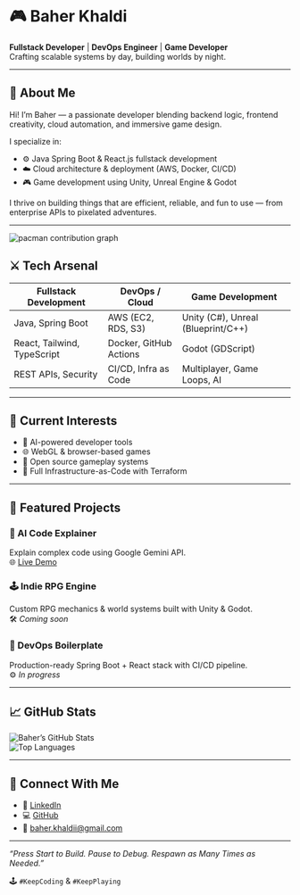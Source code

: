 # 🎮 Baher Khaldi

**Fullstack Developer** | **DevOps Engineer** | **Game Developer**  
Crafting scalable systems by day, building worlds by night.

---

## 🧠 About Me

Hi! I’m Baher — a passionate developer blending backend logic, frontend creativity, cloud automation, and immersive game design.

I specialize in:

- ⚙️ Java Spring Boot & React.js fullstack development  
- ☁️ Cloud architecture & deployment (AWS, Docker, CI/CD)  
- 🎮 Game development using Unity, Unreal Engine & Godot  

I thrive on building things that are efficient, reliable, and fun to use — from enterprise APIs to pixelated adventures.

---

<picture>
  <source media="(prefers-color-scheme: dark)" srcset="https://raw.githubusercontent.com/BaherKh1/BaherKh1/output/pacman-contribution-graph-dark.svg">
  <source media="(prefers-color-scheme: light)" srcset="https://raw.githubusercontent.com/BaherKh1/BaherKh1/output/pacman-contribution-graph.svg">
  <img alt="pacman contribution graph" src="https://raw.githubusercontent.com/BaherKh1/BaherKh1/output/pacman-contribution-graph.svg">
</picture>

## ⚔️ Tech Arsenal

| Fullstack Development     | DevOps / Cloud          | Game Development                   |
|---------------------------|-------------------------|-------------------------------------|
| Java, Spring Boot         | AWS (EC2, RDS, S3)      | Unity (C#), Unreal (Blueprint/C++)  |
| React, Tailwind, TypeScript | Docker, GitHub Actions | Godot (GDScript)                    |
| REST APIs, Security       | CI/CD, Infra as Code    | Multiplayer, Game Loops, AI        |

---

## 🚀 Current Interests

- 🤖 AI-powered developer tools  
- 🌐 WebGL & browser-based games  
- 🧩 Open source gameplay systems  
- 🔧 Full Infrastructure-as-Code with Terraform  

---

## 🧩 Featured Projects

### 🧠 AI Code Explainer  
Explain complex code using Google Gemini API.  
🌐 [Live Demo](https://aicodeexplainer-production.up.railway.app/)

### 🕹 Indie RPG Engine  
Custom RPG mechanics & world systems built with Unity & Godot.  
🛠 *Coming soon*

### 🚀 DevOps Boilerplate  
Production-ready Spring Boot + React stack with CI/CD pipeline.  
⚙️ *In progress*

---

## 📈 GitHub Stats

![Baher’s GitHub Stats](https://github-readme-stats.vercel.app/api?username=baherkh1&show_icons=true&theme=tokyonight&count_private=true)  
![Top Languages](https://github-readme-stats.vercel.app/api/top-langs/?username=baherkh1&layout=compact&theme=tokyonight)

---

## 💬 Connect With Me

- 💼 [LinkedIn](https://www.linkedin.com/in/baherkh1/)
- 💻 [GitHub](https://github.com/baherkh1)  
- 📧 baher.khaldii@gmail.com

---

_“Press Start to Build. Pause to Debug. Respawn as Many Times as Needed.”_

🕹️ `#KeepCoding` & `#KeepPlaying`
